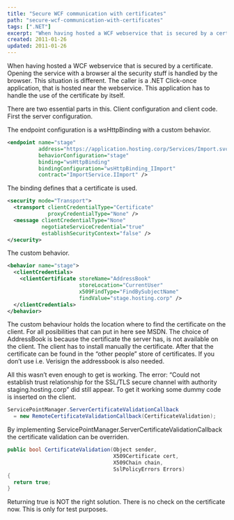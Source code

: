 ```yaml
---
title: "Secure WCF communication with certificates"
path: "secure-wcf-communication-with-certificates"
tags: [".NET"]
excerpt: "When having hosted a WCF webservice that is secured by a certificate. Opening the service with a browser al the security stuff is handled by the browser. This situation is different. The caller is a .NET Click-once application, that is hosted near the webservice. This application has to handle the use of the certificate by itself."
created: 2011-01-26
updated: 2011-01-26
---
```


When having hosted a WCF webservice that is secured by a certificate. Opening the service with a browser al the security stuff is handled by the browser. This situation is different. The caller is a .NET Click-once application, that is hosted near the webservice. This application has to handle the use of the certificate by itself.

There are two essential parts in this. Client configuration and client code. First the server configuration.

The endpoint configuration is a wsHttpBinding with a custom behavior.

```xml
<endpoint name="stage"
          address="https://application.hosting.corp/Services/Import.svc"
          behaviorConfiguration="stage"
          binding="wsHttpBinding"
          bindingConfiguration="wsHttpBinding_IImport" 
          contract="ImportService.IImport" />
```

The binding defines that a certificate is used.

```xml
<security mode="Transport">
  <transport clientCredentialType="Certificate"
             proxyCredentialType="None" />
  <message clientCredentialType="None"
           negotiateServiceCredential="true"
           establishSecurityContext="false" />
</security>
```

The custom behavior.

```xml
<behavior name="stage">
  <clientCredentials>
    <clientCertificate storeName="AddressBook"
                       storeLocation="CurrentUser"
                       x509FindType="FindBySubjectName"
                       findValue="stage.hosting.corp" />
  </clientCredentials>
</behavior>
```

The custom behaviour holds the location where to find the certificate on the client. For all posibilities that can put in here see MSDN. The choice of AddressBook is because the certificate the server has, is not available on the client. The client has to install manually the certificate. After that the certificate can be found in the “other people” store of certificates. If you don’t use i.e. Verisign the addressbook is also needed.

All this wasn’t even enough to get is working. The error: “Could not establish trust relationship for the SSL/TLS secure channel with authority staging.hosting.corp” did still appear. To get it working some dummy code is inserted on the client.

```csharp
ServicePointManager.ServerCertificateValidationCallback 
  = new RemoteCertificateValidationCallback(CertificateValidation);
```

By implementing ServicePointManager.ServerCertificateValidationCallback the certificate validation can be overriden.

```csharp
public bool CertificateValidation(Object sender,
                                  X509Certificate cert,
                                  X509Chain chain,
                                  SslPolicyErrors Errors)
{
  return true;
}
```

Returning true is NOT the right solution. There is no check on the certificate now. This is only for test purposes.
